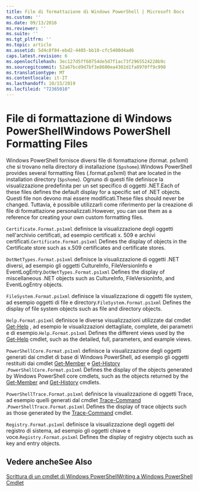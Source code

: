 ```yaml
---
title: File di formattazione di Windows PowerShell | Microsoft Docs
ms.custom: ''
ms.date: 09/13/2016
ms.reviewer: ''
ms.suite: ''
ms.tgt_pltfrm: ''
ms.topic: article
ms.assetid: 5d4c8f84-ebd2-4405-bb10-cfc5400d4ad6
caps.latest.revision: 6
ms.openlocfilehash: 3ec127d5ff60754de5d7f1ac73f2965524228b9c
ms.sourcegitcommit: 52a67bcd9d7bf3e8600ea4302d1fa8970ff9c998
ms.translationtype: MT
ms.contentlocale: it-IT
ms.lasthandoff: 10/15/2019
ms.locfileid: "72365010"
---
```

# <a name="windows-powershell-formatting-files"></a><span data-ttu-id="6a2b6-102">File di formattazione di Windows PowerShell</span><span class="sxs-lookup"><span data-stu-id="6a2b6-102">Windows PowerShell Formatting Files</span></span>

<span data-ttu-id="6a2b6-103">Windows PowerShell fornisce diversi file di formattazione (format. ps1xml) che si trovano nella directory di installazione (`$pshome`).</span><span class="sxs-lookup"><span data-stu-id="6a2b6-103">Windows PowerShell provides several formatting files (.format.ps1xml) that are located in the installation directory (`$pshome`).</span></span> <span data-ttu-id="6a2b6-104">Ognuno di questi file definisce la visualizzazione predefinita per un set specifico di oggetti .NET.</span><span class="sxs-lookup"><span data-stu-id="6a2b6-104">Each of these files defines the default display for a specific set of .NET objects.</span></span> <span data-ttu-id="6a2b6-105">Questi file non devono mai essere modificati.</span><span class="sxs-lookup"><span data-stu-id="6a2b6-105">These files should never be changed.</span></span> <span data-ttu-id="6a2b6-106">Tuttavia, è possibile utilizzarli come riferimento per la creazione di file di formattazione personalizzati.</span><span class="sxs-lookup"><span data-stu-id="6a2b6-106">However, you can use them as a reference for creating your own custom formatting files.</span></span>

<span data-ttu-id="6a2b6-107">`Certificate.Format.ps1xml` definisce la visualizzazione degli oggetti nell'archivio certificati, ad esempio certificati x. 509 e archivi certificati.</span><span class="sxs-lookup"><span data-stu-id="6a2b6-107">`Certificate.Format.ps1xml` Defines the display of objects in the Certificate store such as x.509 certificates and certificate stores.</span></span>

<span data-ttu-id="6a2b6-108">`DotNetTypes.Format.ps1xml` definisce la visualizzazione di oggetti .NET diversi, ad esempio gli oggetti CultureInfo, FileVersionInfo e EventLogEntry.</span><span class="sxs-lookup"><span data-stu-id="6a2b6-108">`DotNetTypes.Format.ps1xml` Defines the display of miscellaneous .NET objects such as CultureInfo, FileVersionInfo, and EventLogEntry objects.</span></span>

<span data-ttu-id="6a2b6-109">`FileSystem.Format.ps1xml` definisce la visualizzazione di oggetti file system, ad esempio oggetti di file e directory.</span><span class="sxs-lookup"><span data-stu-id="6a2b6-109">`FileSystem.Format.ps1xml` Defines the display of file system objects such as file and directory objects.</span></span>

<span data-ttu-id="6a2b6-110">`Help.Format.ps1xml` definisce le diverse visualizzazioni utilizzate dal cmdlet [Get-Help](/powershell/module/Microsoft.PowerShell.Core/Get-Help) , ad esempio le visualizzazioni dettagliate, complete, dei parametri e di esempio.</span><span class="sxs-lookup"><span data-stu-id="6a2b6-110">`Help.Format.ps1xml` Defines the different views used by the [Get-Help](/powershell/module/Microsoft.PowerShell.Core/Get-Help) cmdlet, such as the detailed, full, parameters, and example views.</span></span>

<span data-ttu-id="6a2b6-111">`PowerShellCore.Format.ps1xml` definisce la visualizzazione degli oggetti generati dai cmdlet di base di Windows PowerShell, ad esempio gli oggetti restituiti dai cmdlet [Get-Member](/powershell/module/Microsoft.PowerShell.Utility/Get-Member) e [Get-History](/powershell/module/Microsoft.PowerShell.Core/Get-History) .</span><span class="sxs-lookup"><span data-stu-id="6a2b6-111">`PowerShellCore.Format.ps1xml` Defines the display of the objects generated by Windows PowerShell core cmdlets, such as the objects returned by the [Get-Member](/powershell/module/Microsoft.PowerShell.Utility/Get-Member) and [Get-History](/powershell/module/Microsoft.PowerShell.Core/Get-History) cmdlets.</span></span>

<span data-ttu-id="6a2b6-112">`PowerShellTrace.Format.ps1xml` definisce la visualizzazione di oggetti Trace, ad esempio quelli generati dal cmdlet [Trace-Command](/powershell/module/Microsoft.PowerShell.Utility/Trace-Command) .</span><span class="sxs-lookup"><span data-stu-id="6a2b6-112">`PowerShellTrace.Format.ps1xml` Defines the display of trace objects such as those generated by the [Trace-Command](/powershell/module/Microsoft.PowerShell.Utility/Trace-Command) cmdlet.</span></span>

<span data-ttu-id="6a2b6-113">`Registry.Format.ps1xml` definisce la visualizzazione degli oggetti del registro di sistema, ad esempio gli oggetti chiave e voce.</span><span class="sxs-lookup"><span data-stu-id="6a2b6-113">`Registry.Format.ps1xml` Defines the display of registry objects such as key and entry objects.</span></span>

## <a name="see-also"></a><span data-ttu-id="6a2b6-114">Vedere anche</span><span class="sxs-lookup"><span data-stu-id="6a2b6-114">See Also</span></span>

[<span data-ttu-id="6a2b6-115">Scrittura di un cmdlet di Windows PowerShell</span><span class="sxs-lookup"><span data-stu-id="6a2b6-115">Writing a Windows PowerShell Cmdlet</span></span>](../cmdlet/writing-a-windows-powershell-cmdlet.md)
